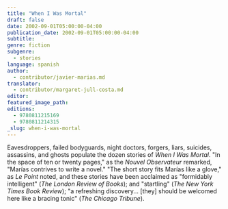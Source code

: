 ```yaml
---
title: "When I Was Mortal"
draft: false
date: 2002-09-01T05:00:00-04:00
publication_date: 2002-09-01T05:00:00-04:00
subtitle:
genre: fiction
subgenre:
  - stories
language: spanish
author:
  - contributor/javier-marias.md
translator:
  - contributor/margaret-jull-costa.md
editor:
featured_image_path:
editions:
  - 9780811215169
  - 9780811214315
_slug: when-i-was-mortal
---
```


Eavesdroppers, failed bodyguards, night doctors, forgers, liars, suicides, assassins, and ghosts populate the dozen stories of _When I Was Mortal_. "In the space of ten or twenty pages," as the _Nouvel Observateur_ remarked, "Marías contrives to write a novel." "The short story fits Marías like a glove," as _Le Point_ noted, and these stories have been acclaimed as "formidably intelligent" (_The London Review of Books_); and "startling" (_The New York Times Book Review_); "a refreshing discovery... [they] should be welcomed here like a bracing tonic" (_The Chicago Tribune_).

